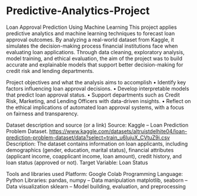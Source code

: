# Predictive-Analytics-Project
Loan Approval Prediction Using Machine Learning
This project applies predictive analytics and machine learning techniques to forecast loan approval outcomes. By analyzing a real-world dataset from Kaggle, it simulates the decision-making process financial institutions face when evaluating loan applications. Through data cleaning, exploratory analysis, model training, and ethical evaluation, the aim of the project was to build accurate and explainable models that support better decision-making for credit risk and lending departments.

Project objectives and what the analysis aims to accomplish
•	Identify key factors influencing loan approval decisions.
•	Develop interpretable models that predict loan approval status.
•	Support departments such as Credit Risk, Marketing, and Lending Officers with data-driven insights.
•	Reflect on the ethical implications of automated loan approval systems, with a focus on fairness and transparency.

Dataset description and source (or a link)
Source: Kaggle – Loan Prediction Problem Dataset. 
https://www.kaggle.com/datasets/altruistdelhite04/loan-prediction-problem-dataset/data?select=train_u6lujuX_CVtuZ9i.csv
Description: The dataset contains information on loan applicants, including demographics (gender, education, marital status), financial attributes (applicant income, coapplicant income, loan amount), credit history, and loan status (approved or not).
Target Variable: Loan Status

Tools and libraries used
Platform: Google Colab
Programming Language: Python
Libraries:
pandas, numpy – Data manipulation
matplotlib, seaborn – Data visualization
sklearn – Model building, evaluation, and preprocessing

